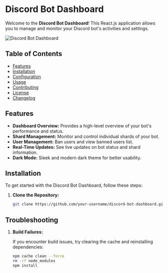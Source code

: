 # Discord Bot Dashboard

Welcome to the **Discord Bot Dashboard**! This React.js application allows you to manage and monitor your Discord bot's activities and settings.

![Discord Bot Dashboard](https://img.shields.io/badge/Discord_Bot_Dashboard-React.js-blue)

## Table of Contents

- [Features](#features)
- [Installation](#installation)
- [Configuration](#configuration)
- [Usage](#usage)
- [Contributing](#contributing)
- [License](#license)
- [Changelog](#changelog)

## Features

- **Dashboard Overview:** Provides a high-level overview of your bot's performance and status.
- **Shard Management:** Monitor and control individual shards of your bot.
- **User Management:** Ban users and view banned users list.
- **Real-Time Updates:** See live updates on bot status and shard information.
- **Dark Mode:** Sleek and modern dark theme for better usability.

## Installation

To get started with the Discord Bot Dashboard, follow these steps:

1. **Clone the Repository:**

   ```bash
   git clone https://github.com/your-username/discord-bot-dashboard.git

## Troubleshooting

1. **Build Failures:**

   If you encounter build issues, try clearing the cache and reinstalling dependencies:

   ```bash
   npm cache clean --force
   rm -rf node_modules
   npm install
